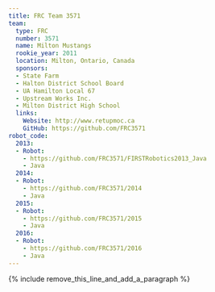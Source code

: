 ```yaml
---
title: FRC Team 3571
team:
  type: FRC
  number: 3571
  name: Milton Mustangs
  rookie_year: 2011
  location: Milton, Ontario, Canada
  sponsors:
  - State Farm
  - Halton District School Board
  - UA Hamilton Local 67
  - Upstream Works Inc.
  - Milton District High School
  links:
    Website: http://www.retupmoc.ca
    GitHub: https://github.com/FRC3571
robot_code:
  2013:
  - Robot:
    - https://github.com/FRC3571/FIRSTRobotics2013_Java
    - Java
  2014:
  - Robot:
    - https://github.com/FRC3571/2014
    - Java
  2015:
  - Robot:
    - https://github.com/FRC3571/2015
    - Java
  2016:
  - Robot:
    - https://github.com/FRC3571/2016
    - Java
---
```


{% include remove_this_line_and_add_a_paragraph %}